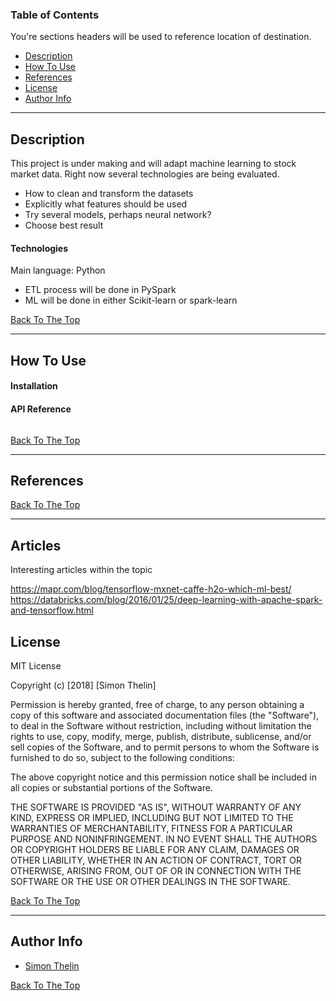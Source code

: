 ### Table of Contents
You're sections headers will be used to reference location of destination.

- [Description](#description)
- [How To Use](#how-to-use)
- [References](#references)
- [License](#license)
- [Author Info](#author-info)

---

## Description

This project is under making and will adapt machine learning to stock market data. Right now several technologies are being evaluated.

* How to clean and transform the datasets
* Explicitly what features should be used
* Try several models, perhaps neural network?
* Choose best result

#### Technologies

Main language: Python

- ETL process will be done in PySpark
- ML will be done in either Scikit-learn or spark-learn

[Back To The Top](#read-me-template)

---

## How To Use

#### Installation

#### API Reference

```html
```
[Back To The Top](#read-me-template)

---

## References
[Back To The Top](#read-me-template)

---

## Articles
Interesting articles within the topic

https://mapr.com/blog/tensorflow-mxnet-caffe-h2o-which-ml-best/
https://databricks.com/blog/2016/01/25/deep-learning-with-apache-spark-and-tensorflow.html

## License

MIT License

Copyright (c) [2018] [Simon Thelin]

Permission is hereby granted, free of charge, to any person obtaining a copy
of this software and associated documentation files (the "Software"), to deal
in the Software without restriction, including without limitation the rights
to use, copy, modify, merge, publish, distribute, sublicense, and/or sell
copies of the Software, and to permit persons to whom the Software is
furnished to do so, subject to the following conditions:

The above copyright notice and this permission notice shall be included in all
copies or substantial portions of the Software.

THE SOFTWARE IS PROVIDED "AS IS", WITHOUT WARRANTY OF ANY KIND, EXPRESS OR
IMPLIED, INCLUDING BUT NOT LIMITED TO THE WARRANTIES OF MERCHANTABILITY,
FITNESS FOR A PARTICULAR PURPOSE AND NONINFRINGEMENT. IN NO EVENT SHALL THE
AUTHORS OR COPYRIGHT HOLDERS BE LIABLE FOR ANY CLAIM, DAMAGES OR OTHER
LIABILITY, WHETHER IN AN ACTION OF CONTRACT, TORT OR OTHERWISE, ARISING FROM,
OUT OF OR IN CONNECTION WITH THE SOFTWARE OR THE USE OR OTHER DEALINGS IN THE
SOFTWARE.

[Back To The Top](#read-me-template)

---

## Author Info

* [Simon Thelin](https://www.linkedin.com/in/simon-thelin-3ba96986/)

[Back To The Top](#read-me-template)
